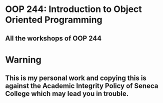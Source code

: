 # OOP 244: Introduction to Object Oriented Programming

## All the workshops of OOP 244

# Warning

## This is my personal work and copying this is against the Academic Integrity Policy of Seneca College which may lead you in trouble.
